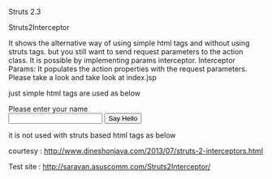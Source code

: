 Struts 2.3

Struts2Interceptor

It shows the alternative way of using simple html tags and without using struts tags.
but you still want to send request parameters to the action class.
It is possible by implementing params interceptor.
Interceptor Params: It populates the action properties with the request parameters.
Please take a look  <interceptor-ref name="params"/>
and take look at index.jsp
  
just simple html tags are used as below
   <form action="hello">
      <label for="name">Please enter your name</label><br/>
      <input type="text" name="name"/>
      <input type="submit" value="Say Hello"/>
   </form>
it is not used with struts based html tags as below
	<s:form action="hello">
		<s:label for="name" value="Please enter your name"/><br/>
		<s:textfield key="Your Name" name="name"/>
		<s:submit value="Say Hello"/>
	</s:form>

courtesy : http://www.dineshonjava.com/2013/07/struts-2-interceptors.html

Test site : http://saravan.asuscomm.com/Struts2Interceptor/


